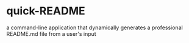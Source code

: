 # quick-README
a command-line application that dynamically generates a professional README.md file from a user's input

